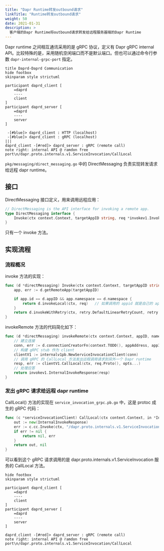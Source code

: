 ```yaml
---
title: "Dapr Runtime转发outbound请求"
linkTitle: "Runtime转发outbound请求"
weight: 50
date: 2021-01-31
description: >
  客户端的Dapr Runtime将outbound请求转发给远程服务器端的Dapr Runtime
---
```


Dapr runtime 之间相互通讯采用的是 gRPC 协议，定义有 Dapr gRPC internal API。比较特殊的是，采用随机空闲端口而不是默认端口。但也可以通过命令行参数 `dapr-internal-grpc-port` 指定。

```plantuml
title Daprd-Daprd Communication
hide footbox
skinparam style strictuml

participant daprd_client [
    =daprd
    ----
    client
]
participant daprd_server [
    =daprd
    ----
    server
]

 -[#blue]> daprd_client : HTTP (localhost)
 -[#blue]> daprd_client : gRPC (localhost)
|||
daprd_client -[#red]> daprd_server : gRPC (remote call)
note right: internal API @ ramdon free port\n/dapr.proto.internals.v1.ServiceInvocation/CallLocal
```



`pkg/messaging/direct_messaging.go` 中的 DirectMessaging 负责实现转发请求给远程 dapr runtime。

## 接口

DirectMessaging 接口定义，用来调用远程应用：

```go
// DirectMessaging is the API interface for invoking a remote app.
type DirectMessaging interface {
	Invoke(ctx context.Context, targetAppID string, req *invokev1.InvokeMethodRequest) (*invokev1.InvokeMethodResponse, error)
}
```

只有一个 invoke 方法。

## 实现流程

### 流程概况

invoke 方法的实现：

```go
func (d *directMessaging) Invoke(ctx context.Context, targetAppID string, req *invokev1.InvokeMethodRequest) (*invokev1.InvokeMethodResponse, error) {
	app, err := d.getRemoteApp(targetAppID)

	if app.id == d.appID && app.namespace == d.namespace {
		return d.invokeLocal(ctx, req)   // 如果调用的 appid 就是自己的 appid，这个场景好奇怪。忽略这里的代码先
	}
	return d.invokeWithRetry(ctx, retry.DefaultLinearRetryCount, retry.DefaultLinearBackoffInterval, app, d.invokeRemote, req)
}
```

invokeRemote 方法的代码简化如下：

```go
func (d *directMessaging) invokeRemote(ctx context.Context, appID, namespace, appAddress string, req *invokev1.InvokeMethodRequest) (*invokev1.InvokeMethodResponse, error) {
    // 建立连接
	conn, err := d.connectionCreatorFn(context.TODO(), appAddress, appID, namespace, false, false, false)
    // 构建 gRPC stub 作为 client
	clientV1 := internalv1pb.NewServiceInvocationClient(conn)
    // 调用 gRPC 的 CallLocal 方法发出远程调用请求到另外一个 Dapr runtime
	resp, err := clientV1.CallLocal(ctx, req.Proto(), opts...)
    // 处理应答
	return invokev1.InternalInvokeResponse(resp)
}
```

### 发出 gRPC 请求给远程 dapr runtime

CallLocal() 方法的实现在 `service_invocation_grpc.pb.go` 中，这是 protoc 成生的 gRPC 代码：

```go
func (c *serviceInvocationClient) CallLocal(ctx context.Context, in *InternalInvokeRequest, opts ...grpc.CallOption) (*InternalInvokeResponse, error) {
	out := new(InternalInvokeResponse)
	err := c.cc.Invoke(ctx, "/dapr.proto.internals.v1.ServiceInvocation/CallLocal", in, out, opts...)
	if err != nil {
		return nil, err
	}
	return out, nil
}
```

可以看到这个 gRPC 请求调用的是 dapr.proto.internals.v1.ServiceInvocation 服务的 CallLocal 方法。

```plantuml
hide footbox
skinparam style strictuml

participant daprd_client [
    =daprd
    ----
    client
]
participant daprd_server [
    =daprd
    ----
    server
]

daprd_client -[#red]> daprd_server : gRPC (remote call)
note right: internal API @ ramdon free port\n/dapr.proto.internals.v1.ServiceInvocation/CallLocal
```

